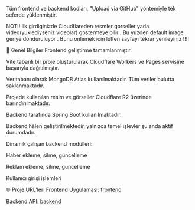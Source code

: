 Tüm frontend ve backend  kodları, "Upload via GitHub" yöntemiyle tek seferde yüklenmiştir.

NOT!!   Ilk girdiginizde Cloudflareden resmler gorseller yada video(yuklediyseniz videolar) gostermeye bilir .
Bu yuzden default image geriye donduruluyor .
Bunu onlemek icin lutfen sayfayi tekrar yenileyiniz !!!!  

🚀 Genel Bilgiler
Frontend geliştirme tamamlanmıştır.

Vite tabanlı bir proje oluşturularak Cloudflare Workers ve Pages servisine başarıyla dağıtılmıştır.

Veritabanı olarak MongoDB Atlas kullanılmaktadır. Tüm veriler bulutta saklanmaktadır.

Projede kullanılan resim ve görseller Cloudflare R2 üzerinde barındırılmaktadır.

Backend tarafında Spring Boot kullanılmaktadır.

Backend hâlen geliştirilmektedir, yalnızca temel işlevler şu anda aktif durumdadır.

Dinamik çalışan backend modülleri:

Haber ekleme, silme, güncelleme

Reklam ekleme, silme, güncelleme

Kullanıcı girişi işlemleri

🌐 Proje URL’leri
Frontend Uygulaması: [frontend](https://frontend2.azatvepakulyyev.workers.dev/)

Backend API: [backend](https://deploy-backend2-jcl1.onrender.com)
